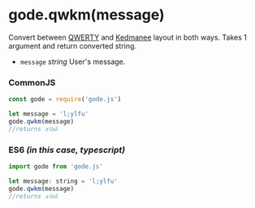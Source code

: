 # gode.qwkm(message)

Convert between [QWERTY](https://en.wikipedia.org/wiki/QWERTY) and [Kedmanee](https://en.wikipedia.org/wiki/Thai_Kedmanee_keyboard_layout) layout in both ways. Takes 1 argument and return converted string.

* `message` *string* User's message.

### CommonJS

```js
const gode = require('gode.js')

let message = 'l;ylfu'
gode.qwkm(message)
//returns สวัสดี
```

### ES6 *(in this case, typescript)*

```js
import gode from 'gode.js'

let message: string = 'l;ylfu'
gode.qwkm(message)
//returns สวัสดี
```